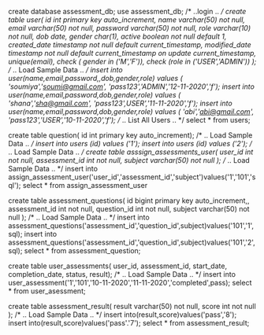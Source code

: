 create database assessment_db;
use assessment_db;
 /* ..login .. */ 
create table user(
id int primary key auto_increment,
name varchar(50) not null,
email varchar(50) not null,
password varchar(50) not null,
role varchar(10) not null,
dob date,
gender char(1),
active boolean not null default 1,
created_date timestamp not null default current_timestamp,
modified_date timestamp not null default current_timestamp on update current_timestamp,
unique(email),
check ( gender in ('M','F')),
check (role in ('USER','ADMIN'))
);
 /* .. Load Sample Data .. */ 
insert into user(name,email,password,,dob,gender,role) values ( 'soumiya','soumi@gmail.com', 'pass123','ADMIN','12-11-2020','f');
insert into user(name,email,password,dob,gender,role) values ( 'shana','sha@gmail.com', 'pass123',USER','11-11-2020','f');
insert into user(name,email,password,dob,gender,role) values ( 'abi','abi@gmail.com', 'pass123','USER','10-11-2020','f');
/* .. List All Users .. */ 
select * from users;


create table question(
id int primary key auto_increment);
/* .. Load Sample Data .. */ 
insert into users (id) values ('1');
insert into users (id) values ('2');
 /* .. Load Sample Data .. */ 
create table asssign_assessments_user(
user_id int not null,
assessment_id int not null,
subject varchar(50) not null
);
 /* .. Load Sample Data .. */ 
 insert into assign_assessment_user('user_id','assessment_id','subject')values('1','101','sql');
 select * from assign_assessment_user
 
create table assessment_questions(
id bigint primary key auto_increment,,
assessment_id int not null,
question_id int not null,
subject varchar(50) not null
);
 /* .. Load Sample Data .. */ 
 insert into assessment_questions('assessment_id','question_id',subject)values('101','1',sql);
 insert into assessment_questions('assessment_id','question_id',subject)values('101','2',sql);
 select * from assessment_question;
 
create table user_assessments(
user_id, assessment_id, start_date, completion_date, status, result);
 /* .. Load Sample Data .. */ 
 insert into user_assessment('1','101','10-11-2020','11-11-2020','completed',pass);
 select * from user_asessment;
 
 create table assessment_result(
 result varchar(50) not null,
 score int not null
 );
  /* .. Load Sample Data .. */ 
  insert into(result,score)values('pass','8');
  insert into(result,score)values('pass'.'7');
  select * from assessment_result;
